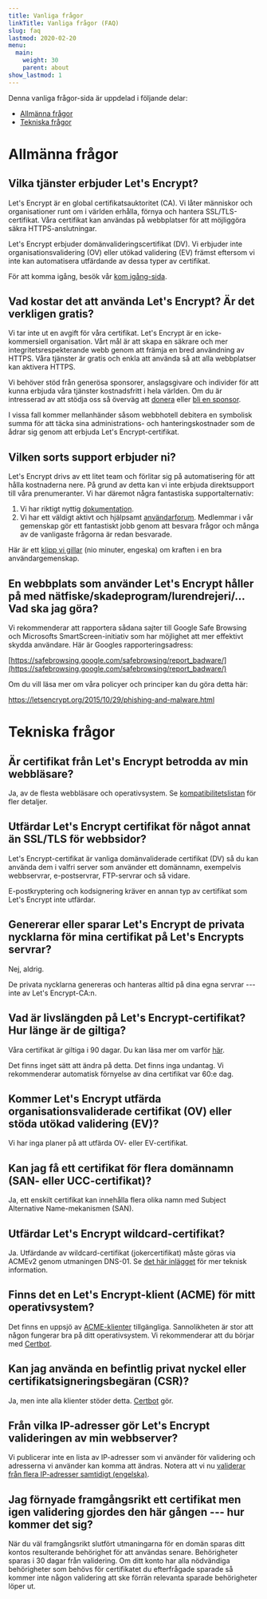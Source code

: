 ```yaml
---
title: Vanliga frågor
linkTitle: Vanliga frågor (FAQ)
slug: faq
lastmod: 2020-02-20
menu:
  main:
    weight: 30
    parent: about
show_lastmod: 1
---
```



Denna vanliga frågor-sida är uppdelad i följande delar:

* [Allmänna frågor](#general)
* [Tekniska frågor](#technical)

# <a id="general">Allmänna frågor</a>

## Vilka tjänster erbjuder Let's Encrypt?

Let's Encrypt är en global certifikatsauktoritet (CA). Vi låter människor och
organisationer runt om i världen erhålla, förnya och hantera SSL/TLS-certifikat.
Våra certifikat kan användas på webbplatser för att möjliggöra säkra
HTTPS-anslutningar.

Let's Encrypt erbjuder domänvalideringscertifikat (DV). Vi erbjuder inte
organisationsvalidering (OV) eller utökad validering (EV) främst eftersom vi
inte kan automatisera utfärdande av dessa typer av certifikat.

För att komma igång, besök vår [kom igång-sida](/getting-started).

## Vad kostar det att använda Let's Encrypt? Är det verkligen gratis?

Vi tar inte ut en avgift för våra certifikat. Let's Encrypt är en
icke-kommersiell organisation. Vårt mål är att skapa en säkrare och mer
integritetsrespekterande webb genom att främja en bred användning av HTTPS. Våra
tjänster är gratis och enkla att använda så att alla webbplatser kan aktivera
HTTPS.

Vi behöver stöd från generösa sponsorer, anslagsgivare och individer för att
kunna erbjuda våra tjänster kostnadsfritt i hela världen. Om du är intresserad
av att stödja oss så överväg att [donera](/donate) eller
[bli en sponsor](https://www.abetterinternet.org/sponsor).

I vissa fall kommer mellanhänder såsom webbhotell debitera en symbolisk summa
för att täcka sina administrations- och hanteringskostnader som de ådrar sig
genom att erbjuda Let's Encrypt-certifikat.

## Vilken sorts support erbjuder ni?

Let's Encrypt drivs av ett litet team och förlitar sig på automatisering för att
hålla kostnaderna nere. På grund av detta kan vi inte erbjuda direktsupport till
våra prenumeranter. Vi har däremot några fantastiska supportalternativ:

1. Vi har riktigt nyttig [dokumentation](/docs).
2. Vi har ett väldigt aktivt och hjälpsamt
   [användarforum](https://community.letsencrypt.org/). Medlemmar i vår
   gemenskap gör ett fantastiskt jobb genom att besvara frågor och många av de
   vanligaste frågorna är redan besvarade.

Här är ett [klipp vi gillar](https://www.youtube.com/watch?v=Xe1TZaElTAs) (nio
minuter, engeska) om kraften i en bra användargemenskap.

## En webbplats som använder Let's Encrypt håller på med nätfiske/skadeprogram/lurendrejeri/... Vad ska jag göra?

Vi rekommenderar att rapportera sådana sajter till Google Safe Browsing och
Microsofts SmartScreen-initiativ som har möjlighet att mer effektivt skydda
användare. Här är Googles rapporteringsadress:

[https://safebrowsing.google.com/safebrowsing/report_badware/](https://safebrowsing.google.com/safebrowsing/report_badware/)

Om du vill läsa mer om våra policyer och principer kan du göra detta här:

https://letsencrypt.org/2015/10/29/phishing-and-malware.html

# <a id="technical">Tekniska frågor</a>

## Är certifikat från Let's Encrypt betrodda av min webbläsare?

Ja, av de flesta webbläsare och operativsystem. Se
[kompatibilitetslistan](/docs/cert-compat) för fler
detaljer.

## Utfärdar Let's Encrypt certifikat för något annat än SSL/TLS för webbsidor?

Let's Encrypt-certifikat är vanliga domänvaliderade certifikat (DV) så du kan
använda dem i valfri server som använder ett domännamn, exempelvis webbservrar,
e-postservrar, FTP-servrar och så vidare.

E-postkryptering och kodsignering kräver en annan typ av certifikat som Let's
Encrypt inte utfärdar.

## Genererar eller sparar Let's Encrypt de privata nycklarna för mina certifikat på Let's Encrypts servrar?

Nej, aldrig.

De privata nycklarna genereras och hanteras alltid på dina egna servrar --- inte
av Let's Encrypt-CA:n.

## Vad är livslängden på Let's Encrypt-certifikat? Hur länge är de giltiga?

Våra certifikat är giltiga i 90 dagar. Du kan läsa mer om varför
[här](/2015/11/09/why-90-days.html).

Det finns inget sätt att ändra på detta. Det finns inga undantag. Vi
rekommenderar automatisk förnyelse av dina certifikat var 60:e dag.

## Kommer Let's Encrypt utfärda organisationsvaliderade certifikat (OV) eller stöda utökad validering (EV)?

Vi har inga planer på att utfärda OV- eller EV-certifikat.

## Kan jag få ett certifikat för flera domännamn (SAN- eller UCC-certifikat)?

Ja, ett enskilt certifikat kan innehålla flera olika namn med Subject
Alternative Name-mekanismen (SAN).

## Utfärdar Let's Encrypt wildcard-certifikat?

Ja. Utfärdande av wildcard-certifikat (jokercertifikat) måste göras via ACMEv2
genom utmaningen DNS-01. Se [det här
inlägget](https://community.letsencrypt.org/t/acme-v2-production-environment-wildcards/55578)
för mer teknisk information.

## Finns det en Let's Encrypt-klient (ACME) för mitt operativsystem?

Det finns en uppsjö av [ACME-klienter](/docs/client-options)
tillgängliga. Sannolikheten är stor att någon fungerar bra på ditt
operativsystem. Vi rekommenderar att du börjar med
[Certbot](https://certbot.eff.org/).

## Kan jag använda en befintlig privat nyckel eller certifikatsigneringsbegäran (CSR)?

Ja, men inte alla klienter stöder detta. [Certbot](https://certbot.eff.org/) gör.

## Från vilka IP-adresser gör Let's Encrypt valideringen av min webbserver?

Vi publicerar inte en lista av IP-adresser som vi använder för validering och
adresserna vi använder kan komma att ändras. Notera att vi nu [validerar från
flera IP-adresser samtidigt
(engelska)](https://letsencrypt.org/2020/02/19/multi-perspective-validation.html).

## Jag förnyade framgångsrikt ett certifikat men igen validering gjordes den här gången --- hur kommer det sig?

När du väl framgångsrikt slutfört utmaningarna för en domän sparas ditt kontos
resulterande behörighet för att användas senare. Behörigheter sparas i 30 dagar
från validering. Om ditt konto har alla nödvändiga behörigheter som behövs för
certifikatet du efterfrågade sparade så kommer inte någon validering att ske
förrän relevanta sparade behörigheter löper ut.
